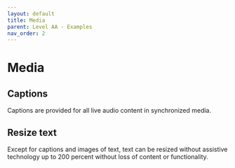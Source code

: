```yaml
---
layout: default
title: Media
parent: Level AA - Examples
nav_order: 2
---
```


# Media

## Captions

Captions are provided for all live audio content in synchronized media.

## Resize text

Except for captions and images of text, text can be resized without assistive technology up to 200 percent without loss of content or functionality.